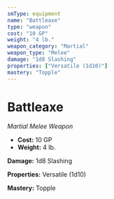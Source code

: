 ```yaml
---
smType: equipment
name: "Battleaxe"
type: "weapon"
cost: "10 GP"
weight: "4 lb."
weapon_category: "Martial"
weapon_type: "Melee"
damage: "1d8 Slashing"
properties: ["Versatile (1d10)"]
mastery: "Topple"
---
```


# Battleaxe
*Martial Melee Weapon*

- **Cost:** 10 GP
- **Weight:** 4 lb.

**Damage:** 1d8 Slashing

**Properties:** Versatile (1d10)

**Mastery:** Topple
